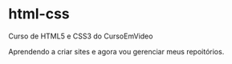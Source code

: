 # html-css
 Curso de HTML5 e CSS3 do CursoEmVideo

 Aprendendo a criar sites e agora vou gerenciar meus repoitórios.